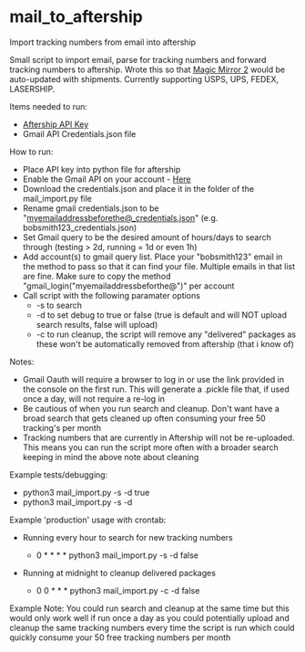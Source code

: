 # mail_to_aftership
Import tracking numbers from email into aftership

Small script to import email, parse for tracking numbers and forward tracking numbers to aftership. Wrote this so that [Magic Mirror 2](https://github.com/MichMich/MagicMirror) would be auto-updated with shipments. Currently supporting USPS, UPS, FEDEX, LASERSHIP.

Items needed to run:
  - [Aftership API Key](https://admin.aftership.com/settings/api-keys)
  - Gmail API Credentials.json file
  
How to run:
  - Place API key into python file for aftership
  - Enable the Gmail API on your account - [Here](https://developers.google.com/gmail/api/quickstart/python) 
  - Download the credentials.json and place it in the folder of the mail_import.py file
  - Rename gmail credentials.json to be "myemailaddressbeforethe@_credentials.json" (e.g. bobsmith123_credentials.json)
  - Set Gmail query to be the desired amount of hours/days to search through (testing > 2d, running = 1d or even 1h)
  - Add account(s) to gmail query list. Place your "bobsmith123" email in the method to pass so that it can find your file. Multiple emails in that list are fine. Make sure to copy the method "gmail_login("myemailaddressbeforthe@")" per account
  - Call script with the following paramater options
    - -s to search 
    - -d to set debug to true or false (true is default and will NOT upload search results, false will upload)
    - -c to run cleanup, the script will remove any "delivered" packages as these won't be automatically removed from aftership (that i know of)
    
Notes:
  - Gmail Oauth will require a browser to log in or use the link provided in the console on the first run. This will generate a .pickle file that, if used once a day, will not require a re-log in
  - Be cautious of when you run search and cleanup. Don't want have a broad search that gets cleaned up often consuming your free 50 tracking's per month
  - Tracking numbers that are currently in Aftership will not be re-uploaded. This means you can run the script more often with a broader search keeping in mind the above note about cleaning
  
Example tests/debugging:

- python3 mail_import.py -s -d true 
- python3 mail_import.py -s -d

Example 'production' usage with crontab:

- Running every hour to search for new tracking numbers
  - 0 * * * * python3 mail_import.py -s -d false

- Running at midnight to cleanup delivered packages 
  - 0 0 * * * python3 mail_import.py -c -d false

Example Note: You could run search and cleanup at the same time but this would only work well if run once a day as you
could potentially upload and cleanup the same tracking numbers every time the script is run which could quickly consume your 50 free tracking numbers per month
